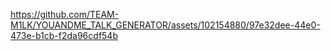 

https://github.com/TEAM-M1LK/YOUANDME_TALK_GENERATOR/assets/102154880/97e32dee-44e0-473e-b1cb-f2da96cdf54b

